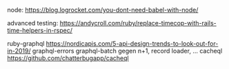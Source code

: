 node:
https://blog.logrocket.com/you-dont-need-babel-with-node/


advanced testing:
https://andycroll.com/ruby/replace-timecop-with-rails-time-helpers-in-rspec/

ruby-graphql
https://nordicapis.com/5-api-design-trends-to-look-out-for-in-2019/
graphql-errors 
graphql-batch gegen n+1, record loader, ...
cacheql 
https://github.com/chatterbugapp/cacheql
